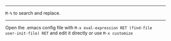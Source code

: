 
---

`M-%` to search and replace.

---

Open the .emacs config file with `M-x eval-expression RET (find-file user-init-file) RET` and edit it directly or use `M-x customize`
